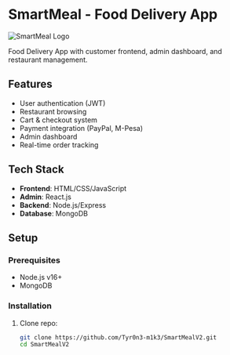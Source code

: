 # SmartMeal - Food Delivery App

![SmartMeal Logo](client/public/logo.png)

Food Delivery App with customer frontend, admin dashboard, and restaurant management.

## Features
- User authentication (JWT)
- Restaurant browsing
- Cart & checkout system
- Payment integration (PayPal, M-Pesa)
- Admin dashboard
- Real-time order tracking

## Tech Stack
- **Frontend**: HTML/CSS/JavaScript
- **Admin**: React.js
- **Backend**: Node.js/Express
- **Database**: MongoDB

## Setup

### Prerequisites
- Node.js v16+
- MongoDB

### Installation
1. Clone repo:
   ```bash
   git clone https://github.com/Tyr0n3-m1k3/SmartMealV2.git
   cd SmartMealV2
